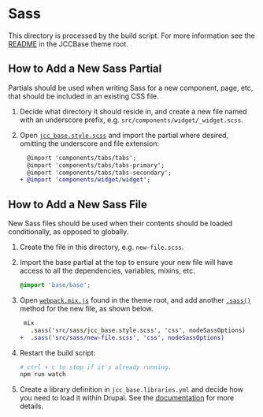 # Sass

This directory is processed by the build script. For more information see the [README](../../README.md) in the JCCBase theme root.

## How to Add a New Sass Partial

Partials should be used when writing Sass for a new component, page, etc, that should be included in an existing CSS file.

1. Decide what directory it should reside in, and create a new file named with an underscore prefix, e.g. `src/components/widget/_widget.scss`.

2. Open [`jcc_base.style.scss`](./jcc_base.style.scss) and import the partial where desired, omitting the underscore and file extension:

    ```diff
      @import 'components/tabs/tabs';
      @import 'components/tabs/tabs-primary';
      @import 'components/tabs/tabs-secondary';
    + @import 'components/widget/widget';
    ```

## How to Add a New Sass File

New Sass files should be used when their contents should be loaded conditionally, as opposed to globally.

1. Create the file in this directory, e.g. `new-file.scss`.

2. Import the base partial at the top to ensure your new file will have access to all the dependencies, variables, mixins, etc.

    ```scss
    @import 'base/base';
    ```

3. Open [`webpack.mix.js`](../../webpack.mix.js) found in the theme root, and add another [`.sass()`](https://laravel.com/docs/6.x/mix#sass) method for the new file, as shown below.

    ```diff
     mix
       .sass('src/sass/jcc_base.style.scss', 'css', nodeSassOptions)
    +  .sass('src/sass/new-file.scss', 'css', nodeSassOptions)
    ```

4. Restart the build script:

    ```sh
    # ctrl + c to stop if it's already running.
    npm run watch
    ```

5. Create a library definition in `jcc_base.libraries.yml` and decide how you need to load it within Drupal. See the [documentation](https://www.drupal.org/node/2216195) for more details.
